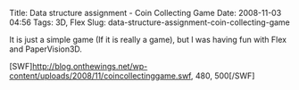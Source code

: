 Title: Data structure assignment - Coin Collecting Game
Date: 2008-11-03 04:56
Tags: 3D, Flex
Slug: data-structure-assignment-coin-collecting-game

It is just a simple game (If it is really a game), but I was having fun
with Flex and PaperVision3D.

[SWF]http://blog.onthewings.net/wp-content/uploads/2008/11/coincollectinggame.swf,
480, 500[/SWF]
